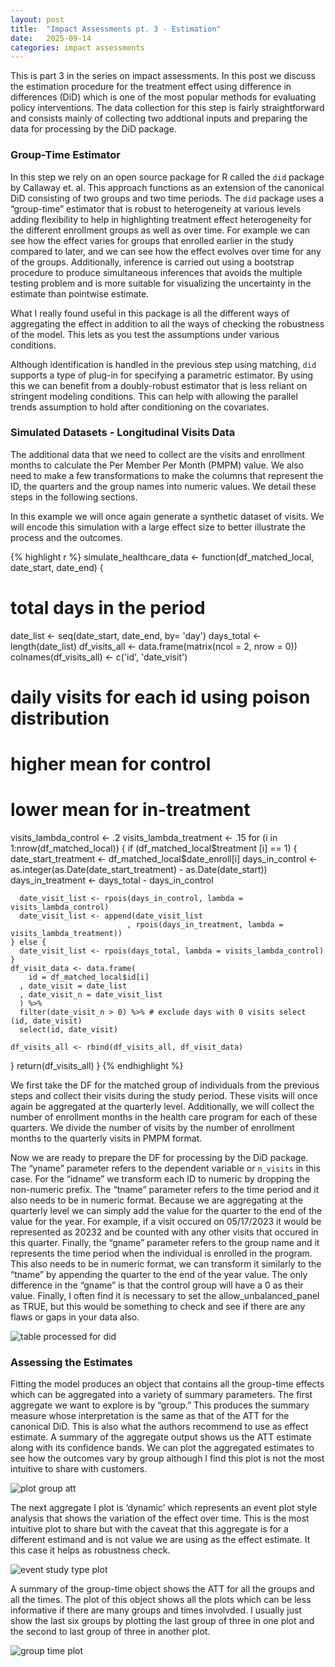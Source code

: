 ```yaml
---
layout: post
title:  "Impact Assessments pt. 3 - Estimation"
date:   2025-09-14
categories: impact assessments
---
```

This is part 3 in the series on impact assessments. In this post we discuss the estimation procedure for the treatment effect using difference in differences (DiD)  which is one of the most popular methods for evaluating policy interventions. The data collection for this step is fairly straightforward and consists mainly of collecting two addtional inputs and preparing the data for processing by the DiD package.

### Group-Time Estimator

In this step we rely on an open source package for R called the `did` package by Callaway et. al. This approach functions as an extension of the canonical DiD  consisting of two groups and two time periods. The `did` package uses a “group-time” estimator that is robust to heterogeneity at various levels adding flexibility to help in highlighting treatment effect heterogeneity for the different enrollment groups as well as over time. For example we can see how the effect varies for groups that enrolled earlier in the study compared to later, and we can see how the effect evolves over time for any of the groups. Additionally, inference is carried out using a bootstrap procedure to produce simultaneous inferences that avoids the multiple testing problem and is more suitable for visualizing the uncertainty in the estimate than pointwise estimate. 

What I really found useful in this package is all the different ways of aggregating the effect in addition to all the ways of checking the robustness of the model. This lets as you test the assumptions under various conditions. 

Although identification is handled in the previous step using matching, `did` supports a type of plug-in for specifying a parametric estimator. By using this we can benefit from a doubly-robust estimator that is less reliant on stringent modeling conditions. This can help with allowing the parallel trends assumption to hold after conditioning on the covariates.

### Simulated Datasets - Longitudinal Visits Data

The additional data that we need to collect are the visits and enrollment months to calculate the Per Member Per Month (PMPM) value. We also need to make a few transformations to make the columns that represent the ID, the quarters and the group names into numeric values. We detail these steps in the following sections.

In this example we will once again generate a synthetic dataset of visits. We will encode this simulation with a large effect size to better illustrate the process and the outcomes.

{% highlight r %}
simulate_healthcare_data <- function(df_matched_local, date_start, date_end) {
  # total days in the period
  date_list <- seq(date_start, date_end, by= 'day')
  days_total <- length(date_list)
  df_visits_all <- data.frame(matrix(ncol = 2, nrow = 0))
  colnames(df_visits_all) <- c('id', 'date_visit')

  # daily visits for each id using poison distribution
  # higher mean for control
  # lower mean for in-treatment
  visits_lambda_control <- .2
  visits_lambda_treatment <- .15
  for (i in 1:nrow(df_matched_local)) {
    if (df_matched_local$treatment [i] == 1) {
      date_start_treatment <- df_matched_local$date_enroll[i]
      days_in_control <- as.integer(as.Date(date_start_treatment) - as.Date(date_start))
      days_in_treatment <- days_total - days_in_control

      date_visit_list <- rpois(days_in_control, lambda = visits_lambda_control)
      date_visit_list <- append(date_visit_list
                              , rpois(days_in_treatment, lambda = visits_lambda_treatment))
    } else {
      date_visit_list <- rpois(days_total, lambda = visits_lambda_control)
    }
    df_visit_data <- data.frame(
        id = df_matched_local$id[i]
      , date_visit = date_list
      , date_visit_n = date_visit_list
      ) %>%
      filter(date_visit_n > 0) %>% # exclude days with 0 visits select (id, date_visit)
      select(id, date_visit)

    df_visits_all <- rbind(df_visits_all, df_visit_data)
  }
  return(df_visits_all)
}
{% endhighlight %}

We first take the DF for the matched group of individuals from the previous steps and collect their visits during the study period. These visits will once again be aggregated at the quarterly level. Additionally, we will collect the number of enrollment months in the health care program for each of these quarters. We divide the number of visits by the number of enrollment months to the quarterly visits in PMPM format.

Now we are ready to prepare the DF for processing by the DiD package. The “yname” parameter refers to the dependent variable or `n_visits` in this case. For the “idname” we transform each ID to numeric by dropping the non-numeric prefix. The “tname” parameter refers to the time period and it also needs to be in numeric format. Because we are aggregating at the quarterly level we can simply add the value for the quarter to the end of the value for the year. For example, if a visit occured on 05/17/2023 it would be represented as 20232 and be counted with any other visits that occured in this quarter. Finally, the “gname” parameter refers to the group name and it represents the time period when the individual is enrolled in the program. This also needs to be in numeric format, we can transform it similarly to the “tname” by appending the quarter to the end of the year value. The only difference in the “gname” is that the control group will have a 0 as their value. Finally, I often find it is necessary to set the allow_unbalanced_panel as TRUE, but this would be something to check and see if there are any flaws or gaps in your data also.

![table processed for did](/assets/table-processed-did.png)

### Assessing the Estimates

Fitting the model produces an object that contains all the group-time effects which can be aggregated into a variety of summary parameters. The first aggregate we want to explore is by “group.” This produces the summary measure whose interpretation is the same as that of the ATT for the canonical DiD. This is also what the authors recommend to use as effect estimate. A summary of the aggregate output shows us the ATT estimate along with its confidence bands. We can plot the aggregated estimates to see how the outcomes vary by group although I find this plot is not the most intuitive to share with customers. 

![plot group att](/assets/plot-group-att.png)

The next aggregate I plot is ‘dynamic’ which represents an event plot style analysis that shows the variation of the effect over time. This is the most intuitive plot to share but with the caveat that this aggregate is for a different estimand and is not value we are using as the effect estimate. It this case it helps as robustness check. 

![event study type plot](/assets/event-study-type.png)

A summary of the group-time object shows the ATT for all the groups and all the times. The plot of this object shows all the plots which can be less informative if there are many groups and times involvded. I usually just show the last six groups by plotting the last group of three in one plot and the second to last group of three in another plot.

![group time plot](/assets/plot-group-time.png)
